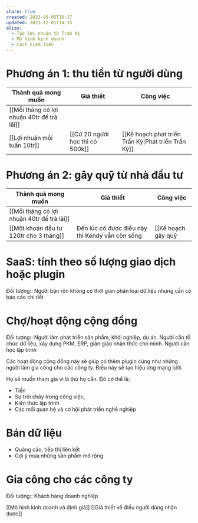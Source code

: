 ```yaml
---
share: true
created: 2023-09-05T16:17
updated: 2023-12-01T14:33
alias:
  - Tạo lợi nhuận từ Trấn Kỳ
  - Mô hình kinh doanh
  - Cách kiếm tiền
---
```


# Phương án 1: thu tiền từ người dùng
| Thành quả mong muốn                    | Giả thiết                       | Công việc                                           |
| -------------------------------------- | ------------------------------- | --------------------------------------------------- |
| [[Mỗi tháng có lợi nhuận 40tr để trả lãi]] |                                 |                                                     |
| [[Lợi nhuận mỗi tuần 10tr]]     | [[Cứ 20 người học thì có 500k]] | [[Kế hoạch phát triển Trấn Kỳ\|Phát triển Trấn Kỳ]] |

# Phương án 2: gây quỹ từ nhà đầu tư
| Thành quả mong muốn                    | Giả thiết                                       | Công việc                                   |
| -------------------------------------- | ----------------------------------------------- | ------------------------------------------- |
| [[Mỗi tháng có lợi nhuận 40tr để trả lãi]] |                                                 |                                             |
| [[Một khoản đầu tư 120tr cho 3 tháng]] | Đến lúc có được điều này thì Kendy vẫn còn sống | [[Kế hoạch gây quỹ|Kêu gọi đầu tư]] |

# SaaS: tính theo số lượng giao dịch hoặc plugin
Đối tượng:: Người bận rộn không có thời gian phân loại dữ liệu nhưng cần có báo cáo chi tiết

# Chợ/hoạt động cộng đồng
Đối tượng:: Người làm phát triển sản phẩm, khởi nghiệp, dự án. Người cần tổ chức dữ liệu, xây dựng PKM, ERP, giàn giáo nhận thức cho mình. Người cần học lập trình

Các hoạt động cộng đồng này sẽ giúp có thêm plugin cũng như những người làm gia công  cho các công ty. Điều này sẽ tạo hiệu ứng mạng lưới. 

Họ sẽ muốn tham gia vì là thứ họ cần. Đó có thể là:
- Tiền
- Sự trôi chảy trong công việc,
- Kiến thức lập trình
- Các mối quan hệ và cơ hội phát triển nghề nghiệp

# Bán dữ liệu
- Quảng cáo, tiếp thị liên kết
- Gợi ý mua những sản phẩm mở rộng

# Gia công cho các công ty
Đối tượng:: Khách hàng doanh nghiệp

[[Mô hình kinh doanh và định giá]]
[[Giả thiết về điều người dùng nhận được]]
